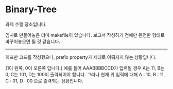 # Binary-Tree

과제 수행 장소입니다.

임시로 만들어놓은 더미 makefile이 있습니다. 보고서 작성하기 전에만 완전한 형태로 바꾸어놓으면 될 것 같습니다.


____________________________________

허프만 코드를 작성했으나, prefix property가 제대로 이뤄지지 않는 상황입니다.

(1이 왼쪽, 0이 오른쪽 입니다.)
예를 들어 AAABBBBCCD가 입력될 경우 A는 11, B는 0, C는 101, D는 100이 출력되어야 합니다.
그러나 현재 위 입력에 대해 A : 10, B : 11, C : 01, D : 00 으로 출력되는 상황입니다.

